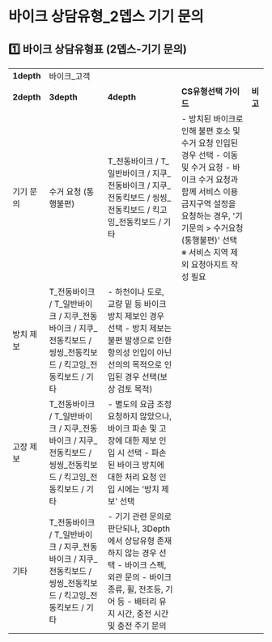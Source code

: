 # 바이크 상담유형_2뎁스 기기 문의

**1️⃣ 바이크** **상담유형표 (2뎁스-기기 문의)**
---------------------------------

|  |  |  |  |  |
| --- | --- | --- | --- | --- |
| **1depth** | 바이크\_고객 | | | |
| **2depth** | **3depth** | **4depth** | **CS유형선택 가이드** | **비고** |
| 기기 문의 | 수거 요청 (통행불편) | T\_전동바이크 / T\_일반바이크 / 지쿠\_전동바이크  / 지쿠\_전동킥보드  / 씽씽\_전동킥보드 /  킥고잉\_전동킥보드 / 기타 | - 방치된 바이크로 인해 불편 호소 및 수거 요청 인입된 경우 선택 - 이동 및 수거 요청 - 바이크 수거 요청과 함께 서비스 이용 금지구역 설정을 요청하는 경우, '기기문의 > 수거요청(통행불편)' 선택 ※ 서비스 지역 제외 요청아지트 작성 필요 |  |
| 방치 제보 | T\_전동바이크 / T\_일반바이크 / 지쿠\_전동바이크  / 지쿠\_전동킥보드  / 씽씽\_전동킥보드 /  킥고잉\_전동킥보드 / 기타 | - 하천이나 도로, 교량 밑 등 바이크 방치 제보인 경우 선택 - 방치 제보는 불편 발생으로 인한 항의성 인입이 아닌 선의의 목적으로 인입된 경우 선택(보상 검토 목적) |  |
| 고장 제보 | T\_전동바이크 / T\_일반바이크 / 지쿠\_전동바이크  / 지쿠\_전동킥보드  / 씽씽\_전동킥보드 /  킥고잉\_전동킥보드 / 기타 | - 별도의 요금 조정 요청하지 않았으나, 바이크 파손 및 고장에 대한 제보 인입 시 선택 - 파손된 바이크 방치에 대한 처리 요청 인입 시에는 '방치 제보' 선택 |  |
| 기타 | T\_전동바이크 / T\_일반바이크 / 지쿠\_전동바이크  / 지쿠\_전동킥보드  / 씽씽\_전동킥보드 /  킥고잉\_전동킥보드 / 기타 | - 기기 관련 문의로 판단되나, 3Depth에서 상담유형 존재하지 않는 경우 선택 - 바이크 스펙, 외관 문의 - 바이크 종류, 휠, 전조등, 기어 등  - 배터리 유지 시간, 충전 시간 및 충전 주기 문의 |  |